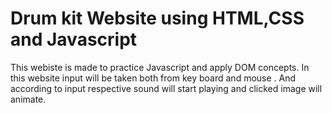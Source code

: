 <h1>Drum kit Website using HTML,CSS and Javascript</h1>
<p>This webiste is made to practice Javascript and apply DOM concepts.
In this website input will be taken both from key board and mouse . And according to input respective sound will start playing and clicked image will animate.</p>
